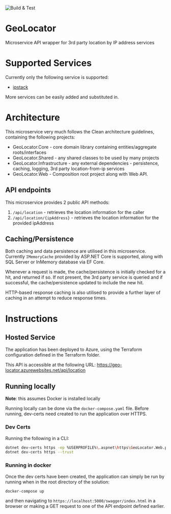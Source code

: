 ![Build & Test](https://github.com/PhilBroderick/GeoLocator/actions/workflows/build-test.yaml/badge.svg)


# GeoLocator
Microservice API wrapper for 3rd party location by IP address services

# Supported Services
Currently only the following service is supported:
- [ipstack](https://ipstack.com/)

More services can be easily added and substituted in.

# Architecture
 
 This microservice very much follows the Clean architecture guidelines, containing the following projects:

 - GeoLocator.Core - core domain library containing entities/aggregate roots/interfaces
 - GeoLocator.Shared - any shared classes to be used by many projects
 - GeoLocator.Infrastructure - any external dependencies - persistence, caching, logging, 3rd party location-from-ip services
 - GeoLocator.Web - Composition root project along with Web API.

## API endpoints

This microservice provides 2 public API methods:

1. `/api/location` - retrieves the location information for the caller
2. `/api/location/{ipAddress}` - retrieves the location information for the provided ipAddress

## Caching/Persistence

Both caching and data persistence are utilised in this microservice. Currently `IMemoryCache` provided by ASP.NET Core is supported, along with SQL Server or InMemory database via EF Core.

Whenever a request is made, the cache/persistence is initially checked for a hit, and returned if so. If not present, the 3rd party service is queried and if successful, the cache/persistence updated to include the new hit.

HTTP-based response caching is also utilised to provide a further layer of caching in an attempt to reduce response times.


# Instructions

## Hosted Service

The application has been deployed to Azure, using the Terraform configuration defined in the Terraform folder.

This API is accessible at the following URL: https://geo-locator.azurewebsites.net/api/location

## Running locally

**Note**: this assumes Docker is installed locally

Running locally can be done via the `docker-compose.yaml` file. Before running, dev-certs need created to run the application over HTTPS.

### Dev Certs
Running the following in a CLI:
```bash
dotnet dev-certs https -ep %USERPROFILE%\.aspnet\https\GeoLocator.Web.pfx -p password
dotnet dev-certs https --trust
```

### Running in docker
Once the dev certs have been created, the application can simply be run by running when in the root directory of the solution:
```bash
docker-compose up
```

and then navigating to `https://localhost:5000/swagger/index.html` in a browser or making a GET request to one of the API endpoint defined earlier.
